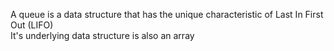 A queue is a data structure that has the unique characteristic of Last In First Out (LIFO)  
It's underlying data structure is also an array